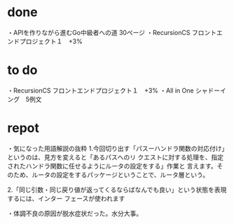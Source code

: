 # done
・APIを作りながら進むGo中級者への道 30ページ
・RecursionCS フロントエンドプロジェクト１　+3%

# to do
・RecursionCS フロントエンドプロジェクト１　+3%
・All in One シャドーイング　5例文

# repot
・気になった用語解説の抜粋
1.今回切り出す「パスーハンドラ関数の対応付け」というのは、見方を変えると「あるパスへのリ クエストに対する処理を、指定されたハンドラ関数に任せるようにルータの設定をする」作業と 言えます。そのため、ルータの設定をするパッケージということで、ルータ層という。

2.「同じ引数・同じ戻り値が返ってくるならばなんでも良い」という状態を表現するには、インター フェースが使われます

・体調不良の原因が脱水症状だった。水分大事。
